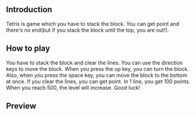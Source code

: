 ## Introduction
Tetris is game which you have to stack the block. You can get point and there's no end(but if you stack the block until the top, you are out!).
## How to play 
You have to stack the block and clear the lines. You can use the direction keys to move the block. 
When you press the up key, you can turn the block. Also, when you press the space key, you can move the block to the bottom at once. 
If you clear the lines, you can get point. In 1 line, you get 100 points. When you reach 500, the level will increase.
Good luck!
## Preview


